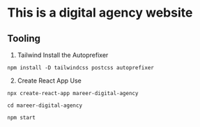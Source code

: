 # This is a digital agency website  

####

## Tooling 
 1. Tailwind 
 Install the Autoprefixer 
 
 `npm install -D tailwindcss postcss autoprefixer `
 
 2. Create React App 
 Use 
 
 `npx create-react-app mareer-digital-agency `
 
 `cd mareer-digital-agency`
 
 `npm start`
